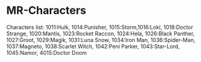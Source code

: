 # MR-Characters
Characters list: 1011:Hulk, 1014:Punisher, 1015:Storm,1016:Loki, 1018:Doctor Strange, 1020:Mantis, 1023:Rocket Raccon, 1024:Hela, 1026:Black Panther, 1027:Groot, 1029:Magik, 1031:Luna Snow, 1034:Iron Man, 1036:Spider-Man, 1037:Magneto, 1038:Scarlet Witch, 1042:Peni Parker, 1043:Star-Lord, 1045:Namor, 4015:Doctor Doom
